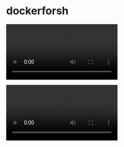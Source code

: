 # dockerforsh

![window10系统multipass配置静态IP](https://user-images.githubusercontent.com/115438438/208831835-0d7b9a7b-e008-45b7-b83f-5547bd9d1544.mp4)

![window10安装docker客户端命令](https://user-images.githubusercontent.com/115438438/208831860-728f3670-dd0f-4184-8599-55780502f363.mp4)
